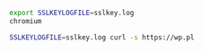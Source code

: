 ```bash
export SSLKEYLOGFILE=sslkey.log
chromium
```

```bash
SSLKEYLOGFILE=sslkey.log curl -s https://wp.pl
```
